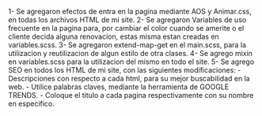 1- Se agregaron efectos de entra en la pagina mediante AOS y Animar.css, en todas los archivos HTML de mi site.
2- Se agregaron Variables de uso frecuente en la pagina para, por cambiar el color cuando se amerite o el cliente   decida alguna renovacion, estas misma estan creadas en variables.scss.
3- Se agregaron extend-map-get en el main.scss, para la utilizacion y reutilizacion de algun estilo de otra clases.
4- Se agrego mixin en variables.scss para la utilizacion del mismo en todo el site.
5- Se agrego SEO en todos los HTML de mi site, con las siguientes modificaciones:
    - Descripciones con respecto a cada html, para su mejor buscabilidad en la web.
    - Utilice palabras claves, mediante la herramienta de GOOGLE TRENDS.
    - Coloque el titulo a cada pagina respectivamente con su nombre en especifico.
